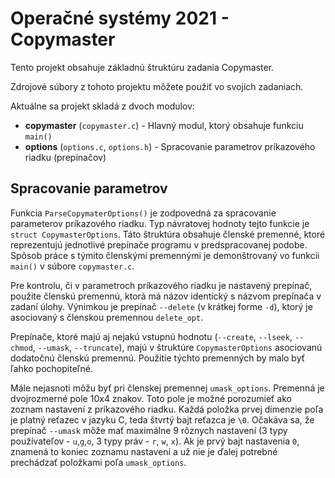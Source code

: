 # Operačné systémy 2021 - Copymaster

Tento projekt obsahuje základnú štruktúru zadania Copymaster.

Zdrojové súbory z tohoto projektu môžete použiť vo svojich zadaniach.

Aktuálne sa projekt skladá z dvoch modulov:
 - **copymaster** (`copymaster.c`) - Hlavný modul, ktorý obsahuje funkciu `main()`
 - **options** (`options.c`, `options.h`) - Spracovanie parametrov príkazového riadku (prepínačov)
 
## Spracovanie parametrov
 
Funkcia `ParseCopymaterOptions()` je zodpovedná za spracovanie parameterov príkazového riadku.
Typ návratovej hodnoty tejto funkcie je `struct CopymasterOptions`.
Táto štruktúra obsahuje členské premenné, ktoré reprezentujú jednotlivé prepínače programu v predspracovanej podobe.
Spôsob práce s týmito členskými premennými je demonštrovaný vo funkcii `main()` v súbore `copymaster.c`.

Pre kontrolu, či v parametroch príkazového riadku je nastavený prepínač, použite členskú premennú, ktorá má názov identický s názvom prepínača v zadaní úlohy. 
Výnimkou je prepínač `--delete` (v krátkej forme `-d`), ktorý je asociovaný s členskou premennou `delete_opt`.

Prepínače, ktoré majú aj nejakú vstupnú hodnotu (`--create`, `--lseek`, `--chmod`, `--umask`, `--truncate`), majú v štruktúre `CopymasterOptions` asociovanú dodatočnú členskú premennú. 
Použitie týchto premenných by malo byť ľahko pochopiteľné. 

Mále nejasnoti môžu byť pri členskej premennej `umask_options`. 
Premenná je dvojrozmerné pole 10x4 znakov. 
Toto pole je možné porozumieť ako zoznam nastavení z príkazového riadku. 
Každá položka prvej dimenzie poľa je platný reťazec v jazyku C, teda štvrtý bajt reťazca je `\0`.
Očakáva sa, že prepínač `--umask` môže mať maximálne 9 rôznych nastavení (3 typy používateľov - `u`,`g`,`o`, 3 typy práv - `r`, `w`, `x`). 
Ak je prvý bajt nastavenia `0`, znamená to koniec zoznamu nastavení a už nie je ďalej potrebné prechádzať položkami poľa `umask_options`.
